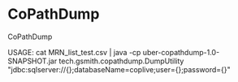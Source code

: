# CoPathDump
CoPathDump

USAGE: cat MRN_list_test.csv | java -cp uber-copathdump-1.0-SNAPSHOT.jar tech.gsmith.copathdump.DumpUtility "jdbc:sqlserver://{};databaseName=coplive;user={};password={}"
